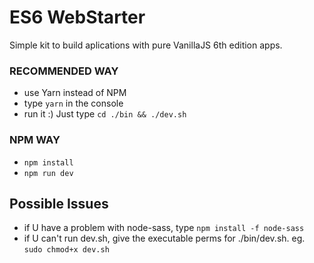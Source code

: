# ES6 WebStarter
Simple kit to build aplications with
pure VanillaJS 6th edition apps.

### RECOMMENDED WAY
- use Yarn instead of NPM
- type `yarn` in the console
- run it :) Just type `cd ./bin && ./dev.sh`

### NPM WAY
- `npm install`
- `npm run dev`

## Possible Issues
- if U have a problem with node-sass, type `npm install -f node-sass`
- if U can't run dev.sh, give the executable perms for ./bin/dev.sh. eg. `sudo chmod+x dev.sh`

